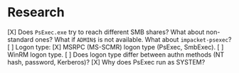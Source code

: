 # Research

[X] Does `PsExec.exe` try to reach different SMB shares? What about non-standard ones? What if `ADMIN$` is not available. What about `impacket-psexec`?
[ ] Logon type:
    [X] MSRPC (MS-SCMR) logon type (PsExec, SmbExec).
    [ ] WinRM logon type.
    [ ] Does logon type differ between authn methods (NT hash, password, Kerberos)?
    [X] Why does PsExec run as SYSTEM?

